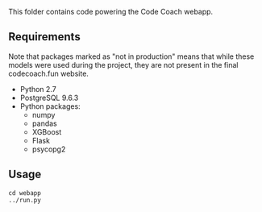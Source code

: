 This folder contains code powering the Code Coach webapp.

## Requirements
Note that packages marked as "not in production" means that while these models were used during the project, they are not present in the final codecoach.fun website.

- Python 2.7
- PostgreSQL 9.6.3
- Python packages:
	- numpy
	- pandas
	- XGBoost
	- Flask
	- psycopg2
	


## Usage
```
cd webapp
../run.py
```